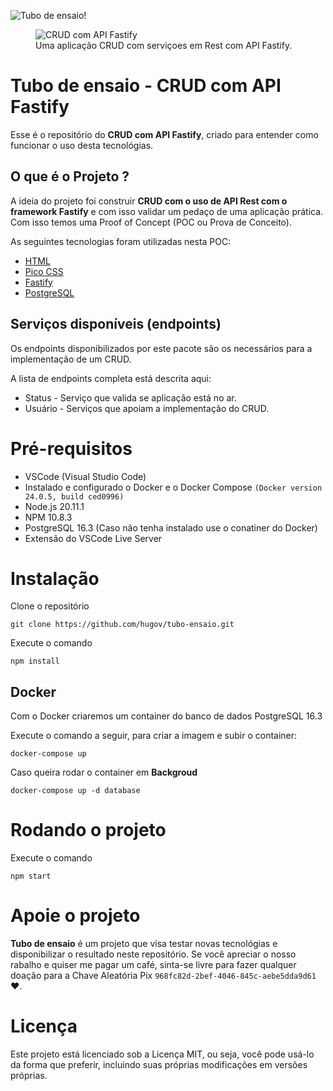 ![Tubo de ensaio!](/static/img/tubo-ensaio.png "Tubo de ensaio")

<figure>
    <img src="/static/img/tubo-ensaio.png" alt="CRUD com API Fastify">
    <figcaption>Uma aplicação CRUD com serviçoes em Rest com API Fastify.</figcaption>
</figure>

# Tubo de ensaio - CRUD com API Fastify

Esse é o repositório do **CRUD com API Fastify**, criado para entender como funcionar o uso desta tecnológias.

## O que é o Projeto ?

A ideia do projeto foi construir **CRUD com o uso de API Rest com o framework Fastify** e com isso validar um pedaço de uma aplicação prática. Com isso temos uma Proof of Concept (POC ou Prova de Conceito). 

As seguintes tecnologias foram utilizadas nesta POC:
* [HTML](https://developer.mozilla.org/pt-BR/docs/Web/HTML)
* [Pico CSS](https://picocss.com/) 
* [Fastify](https://fastify.dev/)
* [PostgreSQL](https://www.postgresql.org/)

## Serviços disponíveis (endpoints)

Os endpoints disponibilizados por este pacote são os necessários para a implementação de um CRUD.

A lista de endpoints completa está descrita aqui:

* Status  - Serviço que valida se aplicação está no ar.
* Usuário - Serviços que apoiam a implementação do CRUD. 

# Pré-requisitos

* VSCode (Visual Studio Code)
* Instalado e configurado o Docker e o Docker Compose `(Docker version 24.0.5, build ced0996)`
* Node.js 20.11.1
* NPM 10.8.3
* PostgreSQL 16.3 (Caso não tenha instalado use o conatiner do Docker)
* Extensão do VSCode Live Server

# Instalação

Clone o repositório

```
git clone https://github.com/hugov/tubo-ensaio.git
```

Execute o comando

```
npm install
```

## Docker

Com o Docker criaremos um container do banco de dados PostgreSQL 16.3

Execute o comando a seguir, para criar a imagem e subir o container:

```
docker-compose up
```

Caso queira rodar o container em **Backgroud**

```
docker-compose up -d database
```

# Rodando o projeto

Execute o comando

```
npm start
```



# Apoie o projeto

**Tubo de ensaio** é um projeto que visa testar novas tecnológias e disponibilizar o resultado neste repositório. Se você apreciar o nosso rabalho e quiser me pagar um café, sinta-se livre para fazer qualquer doação para a Chave Aleatória Pix `968fc82d-2bef-4046-845c-aebe5dda9d61` ❤.

# Licença

Este projeto está licenciado sob a Licença MIT, ou seja, você pode usá-lo da forma que preferir, incluindo suas próprias modificações em versões próprias.